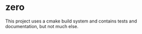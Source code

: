 # zero

This project uses a cmake build system and
contains tests and documentation, but not much else.

